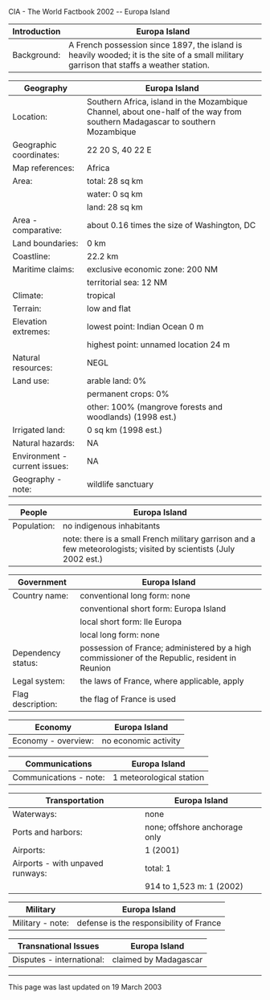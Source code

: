 CIA - The World Factbook 2002 -- Europa Island

| Introduction | Europa Island |
| --- | --- |
| Background: | A French possession since 1897, the island is heavily wooded; it is the site of a small military garrison that staffs a weather station. |

| Geography | Europa Island |
| --- | --- |
| Location: | Southern Africa, island in the Mozambique Channel, about one-half of the way from southern Madagascar to southern Mozambique |
| Geographic coordinates: | 22 20 S, 40 22 E |
| Map references: | Africa |
| Area: | total: 28 sq km |
| | water: 0 sq km |
| | land: 28 sq km |
| Area - comparative: | about 0.16 times the size of Washington, DC |
| Land boundaries: | 0 km |
| Coastline: | 22.2 km |
| Maritime claims: | exclusive economic zone: 200 NM |
| | territorial sea: 12 NM |
| Climate: | tropical |
| Terrain: | low and flat |
| Elevation extremes: | lowest point: Indian Ocean 0 m |
| | highest point: unnamed location 24 m |
| Natural resources: | NEGL |
| Land use: | arable land: 0% |
| | permanent crops: 0% |
| | other: 100% (mangrove forests and woodlands) (1998 est.) |
| Irrigated land: | 0 sq km (1998 est.) |
| Natural hazards: | NA |
| Environment - current issues: | NA |
| Geography - note: | wildlife sanctuary |

| People | Europa Island |
| --- | --- |
| Population: | no indigenous inhabitants |
| | note: there is a small French military garrison and a few meteorologists; visited by scientists (July 2002 est.) |

| Government | Europa Island |
| --- | --- |
| Country name: | conventional long form: none |
| | conventional short form: Europa Island |
| | local short form: Ile Europa |
| | local long form: none |
| Dependency status: | possession of France; administered by a high commissioner of the Republic, resident in Reunion |
| Legal system: | the laws of France, where applicable, apply |
| Flag description: | the flag of France is used |

| Economy | Europa Island |
| --- | --- |
| Economy - overview: | no economic activity |

| Communications | Europa Island |
| --- | --- |
| Communications - note: | 1 meteorological station |

| Transportation | Europa Island |
| --- | --- |
| Waterways: | none |
| Ports and harbors: | none; offshore anchorage only |
| Airports: | 1 (2001) |
| Airports - with unpaved runways: | total: 1 |
| | 914 to 1,523 m: 1 (2002) |

| Military | Europa Island |
| --- | --- |
| Military - note: | defense is the responsibility of France |

| Transnational Issues | Europa Island |
| --- | --- |
| Disputes - international: | claimed by Madagascar |

---
This page was last updated on 19 March 2003